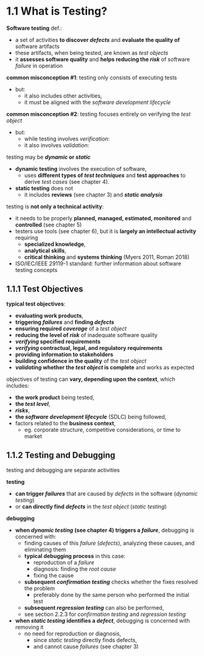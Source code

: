 # 1.1 What is Testing?

**Software testing** def.:
* a set of activities **to discover *defects*** and **evaluate the quality of** software artifacts
* these artifacts, when being tested, are known as *test objects*
* it **assesses software quality** and **helps reducing the *risk*** of software *failure* in operation

**common misconception #1**: testing only consists of executing tests
* but:
  + it also includes other activities,
  + it must be aligned with the *software development lifecycle*

**common misconception #2**: testing focuses entirely on verifying the *test object*
* but:
  + while testing involves *verification*:
  + it also involves *validation*:

testing may be ***dynamic* or *static***
* **dynamic testing** involves the execution of software,
  + uses **different types of *test techniques*** and **test approaches** to derive *test cases* (see chapter 4).
* **static testing** does not
  + it includes **reviews** (see chapter 3) and ***static analysis***

testing is **not only a technical activity**:
* it needs to be properly **planned, managed, estimated, monitored** and **controlled** (see chapter 5)
* testers use tools (see chapter 6), but it is **largely an intellectual activity** requiring
  + **specialized knowledge**,
  + **analytical skills**,
  + **critical thinking** and **systems thinking** (Myers 2011, Roman 2018)
* ISO/IEC/IEEE 29119-1 standard: further information about software testing concepts

## 1.1.1 Test Objectives

**typical test objectives**:
* **evaluating work products**,
* **triggering *failures*** and **finding *defects***
* **ensuring required *coverage*** of a *test object*
* **reducing the level of *risk*** of inadequate software quality
* ***verifying* specified requirements**
* ***verifying* contractual, legal, and regulatory requirements**
* **providing information to stakeholders**
* **building confidence in the quality** of the *test object*
* ***validating* whether the *test object* is complete** and works as expected

objectives of testing can **vary, depending upon the context**, which includes:
* **the work product** being tested,
* **the *test level***,
* ***risks***,
* **the *software development lifecycle*** (SDLC) being followed,
* factors related to the **business context**,
  + eg. corporate structure, competitive considerations, or time to market

## 1.1.2 Testing and Debugging

testing and debugging are separate activities

**testing**
* **can trigger *failures*** that are caused by *defects* in the software (*dynamic testing*)
* or **can directly find *defects*** in the *test object* (*static testing*)

**debugging**
* **when *dynamic testing* (see chapter 4) triggers a *failure***, debugging is concerned with:
  + finding causes of this *failure* (*defects*), analyzing these causes, and eliminating them
  + **typical debugging process** in this case:
    - reproduction of a *failure*
    - diagnosis: finding the *root cause*
    - fixing the cause
  + **subsequent *confirmation testing*** checks whether the fixes resolved the problem
    - preferably done by the same person who performed the initial test
  + **subsequent *regression testing*** can also be performed,
  + see section 2.2.3 for *confirmation testing* and *regression testing*
* **when *static testing* identifies a *defect***, debugging is concerned with removing it
  + no need for reproduction or diagnosis,
    - since *static testing* directly finds defects,
    - and cannot cause *failures* (see chapter 3)

